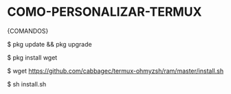 # COMO-PERSONALIZAR-TERMUX

{COMANDOS}


$ pkg update && pkg upgrade

$ pkg install wget 

$ wget https://github.com/cabbagec/termux-ohmyzsh/ram/master/install.sh

$ sh install.sh
